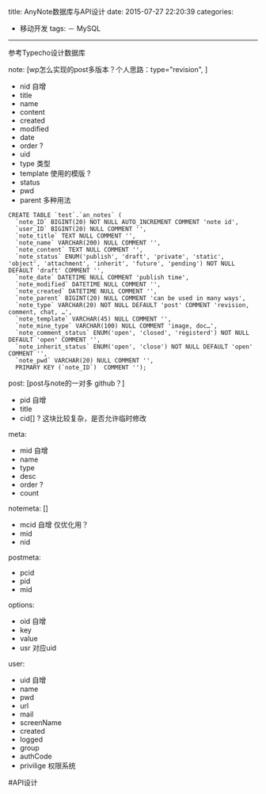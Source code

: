 title: AnyNote数据库与API设计
date: 2015-07-27 22:20:39
categories:
- 移动开发 
tags:
－ MySQL
---
参考Typecho设计数据库

note: [wp怎么实现的post多版本？个人思路：type="revision", ]

- nid 自增
- title
- name
- content
- created
- modified
- date
- order ?
- uid
- type 类型
- template 使用的模版 ?
- status
- pwd
- parent 多种用法

```
CREATE TABLE `test`.`an_notes` (
  `note_ID` BIGINT(20) NOT NULL AUTO_INCREMENT COMMENT 'note id',
  `user_ID` BIGINT(20) NULL COMMENT '',
  `note_title` TEXT NULL COMMENT '',
  `note_name` VARCHAR(200) NULL COMMENT '',
  `note_content` TEXT NULL COMMENT '',
  `note_status` ENUM('publish', 'draft', 'private', 'static', 'object', 'attachment', 'inherit', 'future', 'pending') NOT NULL DEFAULT 'draft' COMMENT '',
  `note_date` DATETIME NULL COMMENT 'publish time',
  `note_modified` DATETIME NULL COMMENT '',
  `note_created` DATETIME NULL COMMENT '',
  `note_parent` BIGINT(20) NULL COMMENT 'can be used in many ways',
  `note_type` VARCHAR(20) NOT NULL DEFAULT 'post' COMMENT 'revision, comment, chat, …',
  `note_template` VARCHAR(45) NULL COMMENT '',
  `note_mine_type` VARCHAR(100) NULL COMMENT 'image, doc…',
  `note_comment_status` ENUM('open', 'closed', 'registerd') NOT NULL DEFAULT 'open' COMMENT '',
  `note_inherit_status` ENUM('open', 'close') NOT NULL DEFAULT 'open' COMMENT '',
  `note_pwd` VARCHAR(20) NULL COMMENT '',
  PRIMARY KEY (`note_ID`)  COMMENT '');
```

post: [post与note的一对多 github？]

- pid 自增
- title
- cid[] ? 这块比较复杂，是否允许临时修改

meta:

- mid 自增
- name
- type
- desc
- order ?
- count

notemeta: []

- mcid 自增 仅优化用？
- mid
- nid

postmeta:

- pcid
- pid
- mid


options:

- oid 自增
- key
- value
- usr 对应uid

user:

- uid 自增
- name
- pwd
- url
- mail
- screenName
- created
- logged
- group
- authCode
- privilige 权限系统

#API设计